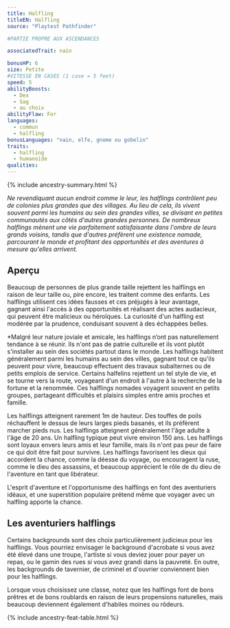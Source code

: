 ```yaml
---
title: Halfling
titleEN: Halfling
source: "Playtest Pathfinder"

#PARTIE PROPRE AUX ASCENDANCES

associatedTrait: nain

bonusHP: 6
size: Petite
#VITESSE EN CASES (1 case = 5 feet)
speed: 5
abilityBoosts:
  - Dex
  - Sag
  - au choix
abilityFlaw: For
languages:
  - commun
  - halfling
bonusLanguages: "nain, elfe, gnome ou gobelin"
traits:
  - halfling
  - humanoïde
qualities:
---
```


{% include ancestry-summary.html %}


*Ne revendiquant aucun endroit comme le leur, les halflings contrôlent peu de colonies plus grandes que des villages. Au lieu de cela, ils vivent souvent parmi les humains au sein des grandes villes, se divisant en petites communautés aux côtés d'autres grandes personnes. De nombreux halflings mènent une vie parfaitement satisfaisante dans l'ombre de leurs grands voisins, tandis que d'autres préfèrent une existence nomade, parcourant le monde et profitant des opportunités et des aventures à mesure qu'elles arrivent.*

## Aperçu
Beaucoup de personnes de plus grande taille rejettent les halflings en raison de leur taille ou, pire encore, les traitent comme des enfants. Les halflings utilisent ces idées fausses et ces préjugés à leur avantage, gagnant ainsi l'accès à des opportunités et réalisant des actes audacieux, qui peuvent être malicieux ou héroïques. La curiosité d'un halfling est modérée par la prudence, conduisant souvent à des échappées belles.

*Malgré leur nature joviale et amicale, les halflings n’ont pas naturellement tendance à se réunir. Ils n'ont pas de patrie culturelle et ils vont plutôt s'installer au sein des sociétés partout dans le monde. Les halflings habitent généralement parmi les humains au sein des villes, gagnant tout ce qu'ils peuvent pour vivre, beaucoup effectuent des travaux subalternes ou de petits emplois de service. Certains halfelins rejettent un tel style de vie, et se tourne vers la route, voyageant d'un endroit à l'autre à la recherche de la fortune et la renommée. Ces halflings nomades voyagent souvent en petits groupes, partageant difficultés et plaisirs simples entre amis proches et famille.

Les halflings atteignent rarement 1m de hauteur. Des touffes de poils réchauffent le dessus de leurs larges pieds basanés, et ils préfèrent marcher pieds nus. Les halflings atteignent généralement l'âge adulte à l'âge de 20 ans. Un halfling typique peut vivre environ 150 ans. Les halflings sont loyaux envers leurs amis et leur famille, mais ils n'ont pas peur de faire ce qui doit être fait pour survivre. Les halflings favorisent les dieux qui accordent la chance, comme la déesse du voyage, ou encouragent la ruse, comme le dieu des assassins, et beaucoup apprécient le rôle de du dieu de l'aventure en tant que libérateur.

L'esprit d'aventure et l'opportunisme des halflings en font des aventuriers idéaux, et une superstition populaire prétend même que voyager avec un halfling apporte la chance.

## Les aventuriers halflings
Certains backgrounds sont des choix particulièrement judicieux pour les halflings. Vous pourriez envisager le background d'acrobate si vous avez été élevé dans une troupe, l'artiste si vous deviez jouer pour payer un repas, ou le gamin des rues si vous avez grandi dans la pauvreté. En outre, les backgrounds de tavernier, de criminel et d'ouvrier conviennent bien pour les halflings.

Lorsque vous choisissez une classe, notez que les halflings font de bons prêtres et de bons roublards en raison de leurs propensions naturelles, mais beaucoup deviennent également d'habiles moines ou rôdeurs.

{% include ancestry-feat-table.html %}